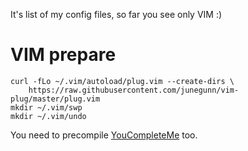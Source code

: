 It's list of my config files, so far you see only VIM :)

# VIM prepare

```
curl -fLo ~/.vim/autoload/plug.vim --create-dirs \
    https://raw.githubusercontent.com/junegunn/vim-plug/master/plug.vim
mkdir ~/.vim/swp
mkdir ~/.vim/undo
```

You need to precompile [YouCompleteMe](https://github.com/Valloric/YouCompleteMe) too.
